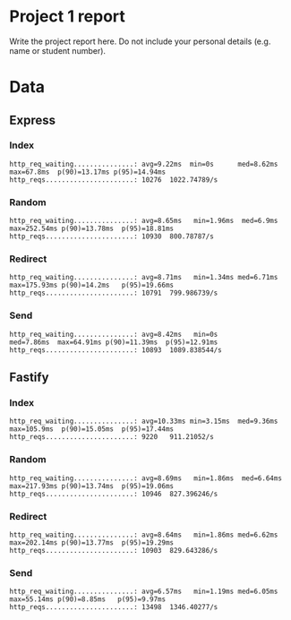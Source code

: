 # Project 1 report

Write the project report here. Do not include your personal
details (e.g. name or student number).

# Data

## Express

### Index

```
http_req_waiting...............: avg=9.22ms  min=0s      med=8.62ms  max=67.8ms  p(90)=13.17ms p(95)=14.94ms 
http_reqs......................: 10276  1022.74789/s
```

### Random

```
http_req_waiting...............: avg=8.65ms   min=1.96ms  med=6.9ms    max=252.54ms p(90)=13.78ms  p(95)=18.81ms 
http_reqs......................: 10930  800.78787/s
```

### Redirect

```
http_req_waiting...............: avg=8.71ms   min=1.34ms med=6.71ms  max=175.93ms p(90)=14.2ms   p(95)=19.66ms 
http_reqs......................: 10791  799.986739/s
```

### Send

```
http_req_waiting...............: avg=8.42ms   min=0s          med=7.86ms  max=64.91ms p(90)=11.39ms  p(95)=12.91ms 
http_reqs......................: 10893  1089.838544/s
```

## Fastify

### Index

```
http_req_waiting...............: avg=10.33ms min=3.15ms  med=9.36ms  max=105.9ms  p(90)=15.05ms  p(95)=17.44ms 
http_reqs......................: 9220   911.21052/s
```

### Random

```
http_req_waiting...............: avg=8.69ms   min=1.86ms  med=6.64ms  max=217.93ms p(90)=13.74ms  p(95)=19.06ms 
http_reqs......................: 10946  827.396246/s
```

### Redirect

```
http_req_waiting...............: avg=8.64ms   min=1.86ms med=6.62ms   max=202.14ms p(90)=13.77ms  p(95)=19.29ms http_reqs......................: 10903  829.643286/s
```

### Send

```
http_req_waiting...............: avg=6.57ms   min=1.19ms med=6.05ms  max=55.14ms p(90)=8.85ms   p(95)=9.97ms  
http_reqs......................: 13498  1346.40277/s
```
